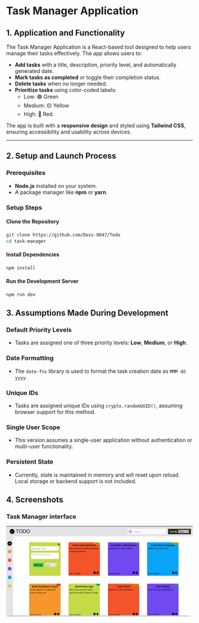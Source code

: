 # Task Manager Application

## 1. Application and Functionality

The Task Manager Application is a React-based tool designed to help users manage their tasks effectively. The app allows users to:

- **Add tasks** with a title, description, priority level, and automatically generated date.
- **Mark tasks as completed** or toggle their completion status.
- **Delete tasks** when no longer needed.
- **Prioritize tasks** using color-coded labels:
  - Low: 🟢 Green
  - Medium: 🟡 Yellow
  - High: 🔴 Red.

The app is built with a **responsive design** and styled using **Tailwind CSS**, ensuring accessibility and usability across devices.

---

## 2. Setup and Launch Process

### Prerequisites

- **Node.js** installed on your system.
- A package manager like **npm** or **yarn**.

### Setup Steps

#### Clone the Repository

```bash
git clone https://github.com/Devz-0047/Todo
cd task-manager
```

#### Install Dependencies

```bash
npm install
```

#### Run the Development Server

```bash
npm run dev
```

## 3. Assumptions Made During Development

### Default Priority Levels

- Tasks are assigned one of three priority levels: **Low**, **Medium**, or **High**.

### Date Formatting

- The `date-fns` library is used to format the task creation date as `MMM dd yyyy`.

### Unique IDs

- Tasks are assigned unique IDs using `crypto.randomUUID()`, assuming browser support for this method.

### Single User Scope

- This version assumes a single-user application without authentication or multi-user functionality.

### Persistent State

- Currently, state is maintained in memory and will reset upon reload. Local storage or backend support is not included.

## 4. Screenshots

### Task Manager interface

![Home Page](./screenshots/Home.PNG)
